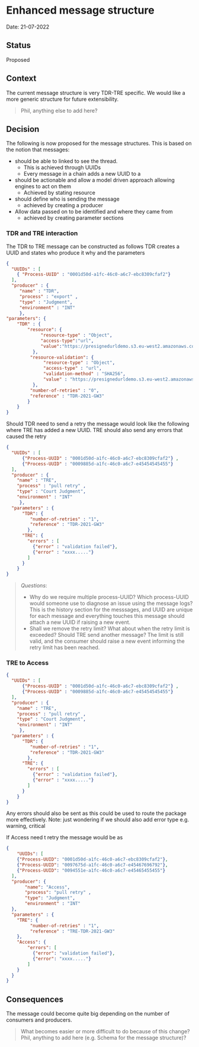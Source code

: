 # Enhanced message structure

Date: 21-07-2022

## Status

Proposed

## Context

The current message structure is very TDR-TRE specific. We would like a more generic structure for future extensibility.

> Phil, anything else to add here?

## Decision

The following is now proposed for the message structures. This is based on the notion that messages:
- should be able to linked to see the thread. 
    - This is achieved through UUIDs
    - Every message in a chain adds a new UUID to a 
- should be actionable and allow a model driven approach allowing engines to act on them
    - Achieved by stating resource
- should define who is sending the message
    - achieved by creating a producer
- Allow data passed on to be identified and where they came from
    - achieved by creating parameter sections

### TDR and TRE interaction

The TDR to TRE message can be constructed as follows
TDR creates a UUID and states who produce it why and the parameters 

```JSON
{
  "UUIDs" : [
    { "Process-UUID" : "0001d50d-a1fc-46c0-a6c7-ebc8309cfaf2"}
  ],
  "producer" : {
     "name" : "TDR",
     "process" : "export" ,
	 "type" : "Judgment",
	 "environment" : "INT"
	 },
"parameters": {
	"TDR" : {
		"resource": {
			 "resource-type" : "Object",
			 "access-type":"url",
			 "value":"https://presignedurldemo.s3.eu-west2.amazonaws.com/TDR-2021-GW3.tar.gz........." 
		  },
		 "resource-validation": {
			  "resource-type" : "Object",
			  "access-type" : "url",
			  "validation-method" : "SHA256",
			  "value" : "https://presignedurldemo.s3.eu-west2.amazonaws.com/TDR-2021-GW3.tar.gz.sha256........."
		  },
		 "number-of-retries" : "0",
		 "reference" : "TDR-2021-GW3"
		}
	}
}
```

Should TDR need to send a retry the message would look like the following where TRE has added a new UUID.
TRE should also send any errors that caused the retry

```JSON
{
  "UUIDs" : [
	  {"Process-UUID" : "0001d50d-a1fc-46c0-a6c7-ebc8309cfaf2"} ,
	  {"Process-UUID" : "0009885d-a1fc-46c0-a6c7-e45454545455"}
  ],
  "producer" : {
    "name" : "TRE",
    "process" : "pull retry" ,
	"type" : "Court Judgment",
	"environment" : "INT"
	 },
  "parameters" : {
	  "TDR": {
		 "number-of-retries" : "1",
		 "reference" : "TDR-2021-GW3"
		},
	  "TRE": {
		"errors" : [ 
		  {"error" : "validation failed"},
		  {"error" : "xxxx....."}
		]
	  }	
	}
}
```

> _Questions_: 
> - Why do we require multiple process-UUID? Which process-UUID would someone use to diagnose an issue using the message logs? This is the history section for the messsages, and UUID are unique for each message and everything touches this message should attach a new UUID if raising a new event.
> - Shall we remove the retry limit? What about when the retry limit is exceeded? Should TRE send another message? The limit is still valid, and the consumer should raise a new event informing the retry limit has been reached.

### TRE to Access

```JSON
{
  "UUIDs" : [
	  {"Process-UUID" : "0001d50d-a1fc-46c0-a6c7-ebc8309cfaf2"} ,
	  {"Process-UUID" : "0009885d-a1fc-46c0-a6c7-e45454545455"}
  ],
  "producer" : {
    "name" : "TRE",
    "process" : "pull retry" ,
	"type" : "Court Judgment",
	"environment" : "INT"
	 },
  "parameters" : {
	  "TDR": {
		 "number-of-retries" : "1",
		 "reference" : "TDR-2021-GW3"
		},
	  "TRE": {
		"errors" : [ 
		  {"error" : "validation failed"},
		  {"error" : "xxxx....."}
		]
	  }	
	}
}
```

Any errors should also be sent as this could be used to route the package more effectively. 
Note: just wondering if we should also add error type e.g. warning, critical 

If Access need t retry the message would be as

```JSON
{
    "UUIDs": [
  	{"Process-UUID": "0001d50d-a1fc-46c0-a6c7-ebc8309cfaf2"},
  	{"Process-UUID": "0097675d-a1fc-46c0-a6c7-e45467696792"},
  	{"Process-UUID": "0094551e-a1fc-46c0-a6c7-e45465455455"}
  ],
  "producer": {
       "name": "Access",
       "process": "pull retry" ,
  	   "type": "Judgment",
       "environment" : "INT"
  },
  "parameters" : {
  	"TRE": {
  		 "number-of-retries" : "1",
  		 "reference" : "TRE-TDR-2021-GW3"
    },
  	"Access": {
  		"errors": [ 
  		  {"error": "validation failed"},
  		  {"error": "xxxx....."}
  		]
    }
  }
}
```


## Consequences

The message could become quite big depending on the number of consumers and producers. 

> What becomes easier or more difficult to do because of this change?
> Phil, anything to add here (e.g. Schema for the message structure)?